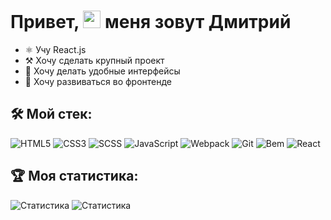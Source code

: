 # Привет, <img src="https://github.com/DmitriyLedovskih/portfolio/blob/main/src/images/hello.gif" width="28"> меня зовут Дмитрий

- ⚛️ Учу React.js
- ⚒️ Хочу сделать крупный проект
- 📱 Хочу делать удобные интерфейсы
- 🧠 Хочу развиваться во фронтенде

## 🛠️ Мой стек:
![HTML5](https://img.shields.io/badge/HTML5-333?style=for-the-badge&logo=html5&logoColor=E34F26)
![CSS3](https://img.shields.io/badge/CSS3-333?style=for-the-badge&logo=css3&logoColor=1572B6)
![SCSS](https://img.shields.io/badge/Scss-333?style=for-the-badge&logo=sass&logoColor=CC6699)
![JavaScript](https://img.shields.io/badge/JavaScript-333?style=for-the-badge&logo=javascript&logoColor=#f7e01d)
![Webpack](https://img.shields.io/badge/-Webpack-333?style=for-the-badge&logo=webpack&logoColor=231b7abf)
![Git](https://img.shields.io/badge/-Git-333?style=for-the-badge&logo=git&logoColor=23f15135)
![Bem](https://img.shields.io/badge/-Бэм-333?style=for-the-badge&logo=bem&logoColor=fff)
![React](https://img.shields.io/badge/-React-333?style=for-the-badge&logo=react&logoColor=03d5fc)

## 🏆 Моя статистика:
![Статистика](https://github-readme-stats.vercel.app/api/top-langs/?username=DmitriyLedovskih&theme=dark)
![Статистика](https://github-readme-stats.vercel.app/api?username=DmitriyLedovskih&show_icons=true&theme=dark)
